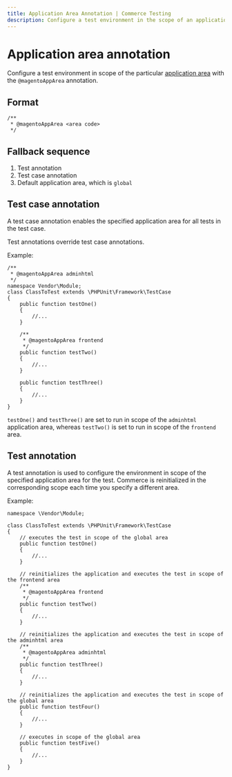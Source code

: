 ```yaml
---
title: Application Area Annotation | Commerce Testing
description: Configure a test environment in the scope of an application area with this DocBlock annotation.
---
```


# Application area annotation

Configure a test environment in scope of the particular [application area][] with the `@magentoAppArea` annotation.

## Format

```php?start_inline=1
/**
 * @magentoAppArea <area code>
 */
```

## Fallback sequence

1. Test annotation
1. Test case annotation
1. Default application area, which is `global`

## Test case annotation

A test case annotation enables the specified application area for all tests in the test case.

<InlineAlert variant="info" slots="text" />

Test annotations override test case annotations.

Example:

```php?start_inline=1
/**
 * @magentoAppArea adminhtml
 */
namespace Vendor\Module;
class ClassToTest extends \PHPUnit\Framework\TestCase
{
    public function testOne()
    {
        //...
    }

    /**
     * @magentoAppArea frontend
     */
    public function testTwo()
    {
        //...
    }

    public function testThree()
    {
        //...
    }
}
```

`testOne()` and `testThree()` are set to run in scope of the `adminhtml` application area, whereas `testTwo()` is set to run in scope of the `frontend` area.

## Test annotation

A test annotation is used to configure the environment in scope of the specified application area for the test.
Commerce is reinitialized in the corresponding scope each time you specify a different area.

Example:

```php?start_inline=1
namespace \Vendor\Module;

class ClassToTest extends \PHPUnit\Framework\TestCase
{
    // executes the test in scope of the global area
    public function testOne()
    {
        //...
    }

    // reinitializes the application and executes the test in scope of the frontend area
    /**
     * @magentoAppArea frontend
     */
    public function testTwo()
    {
        //...
    }

    // reinitializes the application and executes the test in scope of the adminhtml area
    /**
     * @magentoAppArea adminhtml
     */
    public function testThree()
    {
        //...
    }

    // reinitializes the application and executes the test in scope of the global area
    public function testFour()
    {
        //...
    }

    // executes in scope of the global area
    public function testFive()
    {
        //...
    }
}
```

<!-- Link definitions -->

[application area]: https://developer.adobe.com/commerce/php/architecture/modules/areas/
